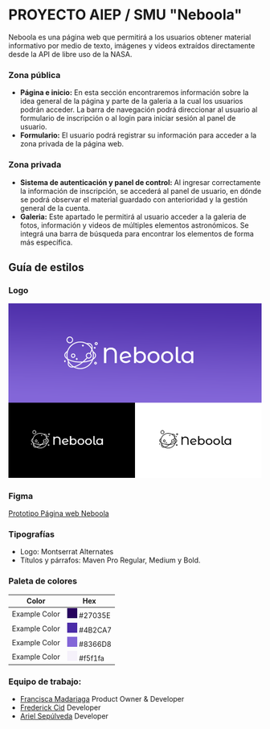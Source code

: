 # PROYECTO AIEP / SMU "Neboola"

Neboola es una página web que permitirá a los usuarios obtener material informativo por medio de texto, imágenes y videos extraídos directamente desde la API de libre uso de la NASA.


### Zona pública

+ **Página e inicio:** En esta sección encontraremos información sobre la idea general de la página y parte de la galeria a la cual los usuarios podrán acceder. La barra de navegación podrá direccionar al usuario al formulario de inscripción o al login para iniciar sesión al panel de usuario. 
+ **Formulario:** El usuario podrá registrar su información para acceder a la zona privada de la página web.


### Zona privada

+ **Sistema de autenticación y panel de control:** Al ingresar correctamente la información de inscripción, se accederá al panel de usuario, en dónde se podrá observar el material guardado con anterioridad y la gestión general de la cuenta.
+ **Galeria:** Este apartado le permitirá al usuario acceder a la galeria de fotos, información y videos de múltiples elementos astronómicos. Se integrá una barra de búsqueda para encontrar los elementos de forma más específica.

## Guía de estilos

### Logo
![](assets/img/neboola-logos.png)

### Figma
[Prototipo Página web Neboola](https://www.figma.com/file/LvQ3hvBZmC6cE0TtWRHgBI/Neboola?node-id=0%3A1&t=8IZBchXBZaSLGhX1-1/ "Figma 'Neboola'")

### Tipografías
+ Logo: Montserrat Alternates
+ Títulos y párrafos: Maven Pro Regular, Medium y Bold.

### Paleta de colores
| Color             | Hex                                                                |
| ----------------- | ------------------------------------------------------------------ |
| Example Color | ![#27035E](assets/img/color01.png) #27035E |
| Example Color | ![#4B2CA7](assets/img/color02.png) #4B2CA7|
| Example Color | ![#8366D8](assets/img/color03.png) #8366D8 |
| Example Color | ![#f5f1fa](assets/img/color04.png) #f5f1fa |


### Equipo de trabajo:
+ [Francisca Madariaga](https://github.com/framciscat) Product Owner & Developer
+ [Frederick Cid](https://github.com/Rodkaaaa) Developer
+ [Ariel Sepúlveda](https://github.com/a-sepulveda-r) Developer